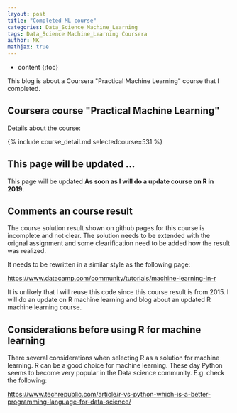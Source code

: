 ```yaml
---
layout: post
title: "Completed ML course"
categories: Data_Science Machine_Learning
tags: Data_Science Machine_Learning Coursera
author: NK
mathjax: true
---
```


* content
{:toc}

This blog is about a Coursera "Practical Machine Learning" course that I completed. 

## Coursera course "Practical Machine Learning"

Details about the course:


{% include course_detail.md selectedcourse=531 %}


## This page will be updated ... 
This page will be updated **As soon as I will do a update course on R in 2019**.

## Comments an course result

The course solution result shown on github pages for this course is incomplete and not clear. 
The solution needs to be extended with the orignal assignment and some clearification need to be added how the result was realized.

It needs to be rewritten in a similar style as the following page:

<https://www.datacamp.com/community/tutorials/machine-learning-in-r>


It is unlikely that I will reuse this code since this course result is from 2015. I will  do an update on R machine learning and blog about an updated R machine learning course.

## Considerations before using R for machine learning

There several considerations when selecting R as a solution for machine learning. 
R can be a good choice for machine learning. These day Python seems to become very popular in the Data science community. E.g. check the following:

<https://www.techrepublic.com/article/r-vs-python-which-is-a-better-programming-language-for-data-science/> 
